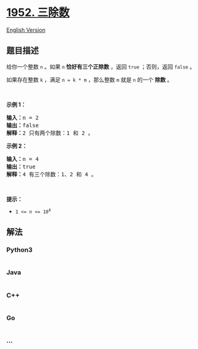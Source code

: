 # [1952. 三除数](https://leetcode.cn/problems/three-divisors)

[English Version](/solution/1900-1999/1952.Three%20Divisors/README_EN.md)

## 题目描述

<!-- 这里写题目描述 -->

<p>给你一个整数 <code>n</code> 。如果 <code>n</code> <strong>恰好有三个正除数</strong> ，返回 <code>true</code><em> </em>；否则，返回<em> </em><code>false</code> 。</p>

<p>如果存在整数 <code>k</code> ，满足 <code>n = k * m</code> ，那么整数 <code>m</code> 就是 <code>n</code> 的一个 <strong>除数</strong> 。</p>

<p>&nbsp;</p>

<p><strong>示例 1：</strong></p>

<pre><strong>输入：</strong>n = 2
<strong>输出：</strong>false
<strong>解释：</strong>2 只有两个除数：1 和 2 。</pre>

<p><strong>示例 2：</strong></p>

<pre><strong>输入：</strong>n = 4
<strong>输出：</strong>true
<strong>解释：</strong>4 有三个除数：1、2 和 4 。
</pre>

<p>&nbsp;</p>

<p><strong>提示：</strong></p>

<ul>
	<li><code>1 &lt;= n &lt;= 10<sup>4</sup></code></li>
</ul>


## 解法

<!-- 这里可写通用的实现逻辑 -->

<!-- tabs:start -->

### **Python3**

<!-- 这里可写当前语言的特殊实现逻辑 -->

```python

```

### **Java**

<!-- 这里可写当前语言的特殊实现逻辑 -->

```java

```

### **C++**

```cpp

```

### **Go**

```go

```

### **...**

```

```

<!-- tabs:end -->